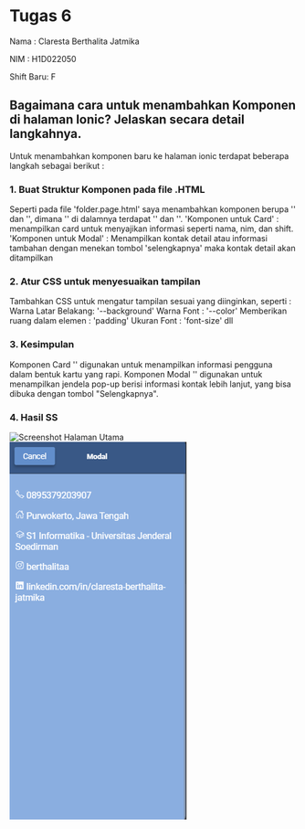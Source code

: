 # Tugas 6
Nama : Claresta Berthalita Jatmika

NIM : H1D022050

Shift Baru: F

## Bagaimana cara untuk menambahkan Komponen di halaman Ionic? Jelaskan secara detail langkahnya.
Untuk menambahkan komponen baru ke halaman ionic terdapat beberapa langkah sebagai berikut : 
### 1. Buat Struktur Komponen pada file .HTML
Seperti pada file 'folder.page.html' saya menambahkan komponen berupa '<ion-card>' dan '<ion-modal>', dimana '<ion-modal>' di dalamnya terdapat '<ion-buttons>' dan '<ion-icon>'. 
'Komponen untuk Card' : menampilkan card untuk menyajikan informasi seperti nama, nim, dan shift.
'Komponen untuk Modal' : Menampilkan kontak detail atau informasi tambahan dengan menekan tombol 'selengkapnya' maka kontak detail akan ditampilkan

### 2. Atur CSS untuk menyesuaikan tampilan
Tambahkan CSS untuk mengatur tampilan sesuai yang diinginkan, seperti : 
Warna Latar Belakang: '--background'
Warna Font : '--color'
Memberikan ruang dalam elemen : 'padding'
Ukuran Font : 'font-size'
dll 

### 3. Kesimpulan
Komponen Card '<ion-card>' digunakan untuk menampilkan informasi pengguna dalam bentuk kartu yang rapi.
Komponen Modal '<ion-modal>' digunakan untuk menampilkan jendela pop-up berisi informasi kontak lebih lanjut, yang bisa dibuka dengan tombol "Selengkapnya".

### 4. Hasil SS
![Screenshot Halaman Utama](ss/halamanutama.png.png)
![Screenshot Saat Modal Dibuka](ss/openmodal.png)